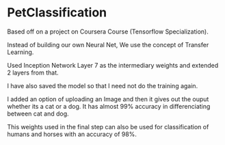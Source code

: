 # PetClassification
Based off on a project on Coursera Course (Tensorflow Specialization).

Instead of building our own Neural Net, We use the concept of Transfer Learning.

Used Inception Network Layer 7 as the intermediary weights and extended 2 layers from that. 

I have also saved the model so that I need not do the training again. 

I added an option of uploading an Image and then it gives out the ouput whether its a cat or a dog. It has almost 99% accuracy in differenciating between cat and dog.

This weights used in the final step can also be used for classification of humans and horses with an accuracy of 98%.
